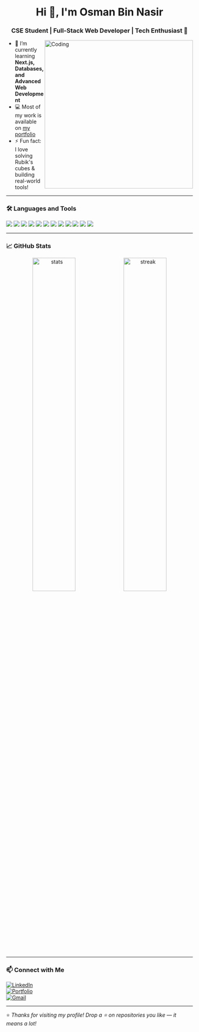 <h1 align="center">Hi 👋, I'm Osman Bin Nasir</h1>
<h3 align="center">CSE Student | Full-Stack Web Developer | Tech Enthusiast 🚀</h3>

<img align="right" alt="Coding" width="400" src="https://media.giphy.com/media/L1R1tvI9svkIWwpVYr/giphy.gif" />

- 🌱 I’m currently learning **Next.js, Databases, and Advanced Web Development**
- 💻 Most of my work is available on [my portfolio](https://osman-bin-nasir.github.io/Portfolio/)
- ⚡ Fun fact: I love solving Rubik's cubes & building real-world tools!

---

### 🛠️ Languages and Tools

<p align="left">
  <img src="https://img.shields.io/badge/C-00599C?style=for-the-badge&logo=c&logoColor=white"/>
  <img src="https://img.shields.io/badge/Java-ED8B00?style=for-the-badge&logo=openjdk&logoColor=white"/>
  <img src="https://img.shields.io/badge/HTML5-E34F26?style=for-the-badge&logo=html5&logoColor=white"/>
  <img src="https://img.shields.io/badge/CSS3-1572B6?style=for-the-badge&logo=css3&logoColor=white"/>
  <img src="https://img.shields.io/badge/JavaScript-F7DF1E?style=for-the-badge&logo=javascript&logoColor=black"/>
  <img src="https://img.shields.io/badge/Node.js-339933?style=for-the-badge&logo=node.js&logoColor=white"/>
  <img src="https://img.shields.io/badge/Express.js-000000?style=for-the-badge&logo=express&logoColor=white"/>
  <img src="https://img.shields.io/badge/MongoDB-47A248?style=for-the-badge&logo=mongodb&logoColor=white"/>
  <img src="https://img.shields.io/badge/EJS-8D6748?style=for-the-badge&logo=ejs&logoColor=white"/>
  <img src="https://img.shields.io/badge/Bootstrap-7952B3?style=for-the-badge&logo=bootstrap&logoColor=white"/>
  <img src="https://img.shields.io/badge/React-20232A?style=for-the-badge&logo=react&logoColor=61DAFB"/>
  <img src="https://img.shields.io/badge/GitHub-181717?style=for-the-badge&logo=github&logoColor=white"/>
</p>

---

### 📈 GitHub Stats

<p align="center">
  <img src="https://github-readme-stats.vercel.app/api?username=osman-bin-nasir&show_icons=true&theme=tokyonight" alt="stats" width="48%" />
  <img src="https://github-readme-streak-stats.herokuapp.com/?user=osman-bin-nasir&theme=tokyonight" alt="streak" width="48%" />
</p>

---

### 📫 Connect with Me

[![LinkedIn](https://img.shields.io/badge/LinkedIn-blue?style=for-the-badge&logo=linkedin&logoColor=white)](https://linkedin.com/in/osman-bin-nasir)  
[![Portfolio](https://img.shields.io/badge/Portfolio-000?style=for-the-badge&logo=vercel&logoColor=white)](https://osman-bin-nasir.github.io/Portfolio/)  
[![Gmail](https://img.shields.io/badge/Gmail-D14836?style=for-the-badge&logo=gmail&logoColor=white)](mailto:osmanbinnasir18@gmail.com)

---

⭐ *Thanks for visiting my profile! Drop a ⭐ on repositories you like — it means a lot!*
